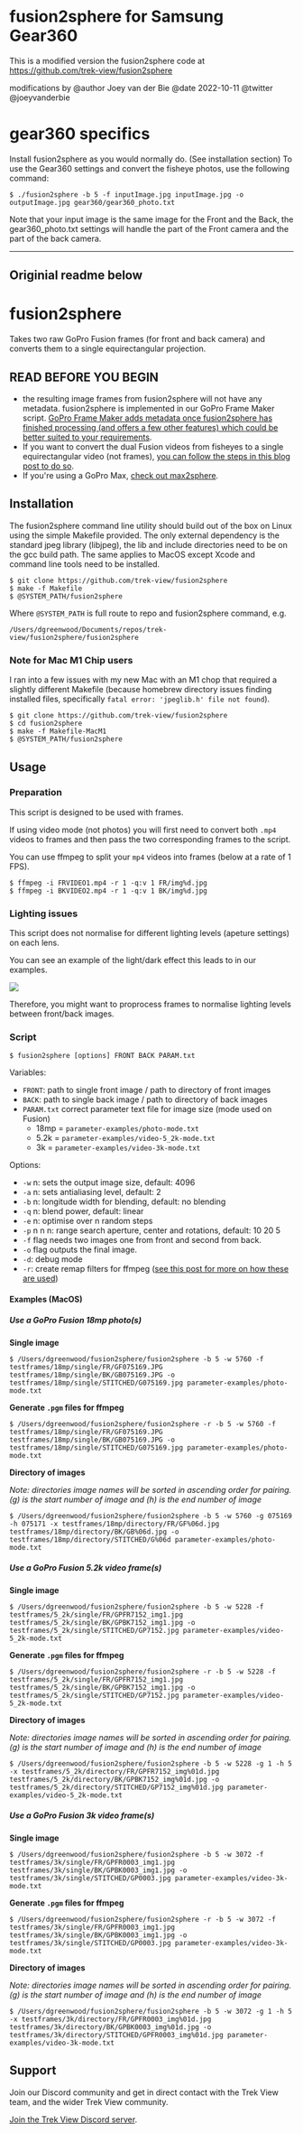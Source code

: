 # fusion2sphere for Samsung Gear360
This is a modified version the fusion2sphere code at https://github.com/trek-view/fusion2sphere

modifications by
@author Joey van der Bie
@date 2022-10-11
@twitter @joeyvanderbie

# gear360 specifics 
Install fusion2sphere as you would normally do. (See installation section)
To use the Gear360 settings and convert the fisheye photos,
use the following command:

```shell
$ ./fusion2sphere -b 5 -f inputImage.jpg inputImage.jpg -o outputImage.jpg gear360/gear360_photo.txt 
```

Note that your input image is the same image for the Front and the Back, the gear360_photo.txt settings will handle the part of the Front camera and the part of the back camera.

-----------------------
Originial readme below
-----------------------
# fusion2sphere

Takes two raw GoPro Fusion frames (for front and back camera) and converts them to a single equirectangular projection.

## READ BEFORE YOU BEGIN

* the resulting image frames from fusion2sphere will not have any metadata. fusion2sphere is implemented in our GoPro Frame Maker script. [GoPro Frame Maker adds metadata once fusion2sphere has finished processing (and offers a few other features) which could be better suited to your requirements](https://github.com/trek-view/gopro-frame-maker/).
* If you want to convert the dual Fusion videos from fisheyes to a single equirectangular video (not frames), [you can follow the steps in this blog post to do so](https://www.trekview.org/blog/2022/using-ffmpeg-process-gopro-raw-360).
* If you're using a GoPro Max, [check out max2sphere](https://github.com/trek-view/max2sphere).

## Installation

The fusion2sphere command line utility should build out of the box on Linux using the simple Makefile provided. The only external dependency is the standard jpeg library (libjpeg), the lib and include directories need to be on the gcc build path. The same applies to MacOS except Xcode and command line tools need to be installed.

```shell
$ git clone https://github.com/trek-view/fusion2sphere
$ make -f Makefile
$ @SYSTEM_PATH/fusion2sphere
```

Where `@SYSTEM_PATH` is full route to repo and fusion2sphere command, e.g.

```shell
/Users/dgreenwood/Documents/repos/trek-view/fusion2sphere/fusion2sphere
```

### Note for Mac M1 Chip users

I ran into a few issues with my new Mac with an M1 chop that required a slightly different Makefile (because homebrew directory issues finding installed files, specifically `fatal error: 'jpeglib.h' file not found`).

```shell
$ git clone https://github.com/trek-view/fusion2sphere
$ cd fusion2sphere
$ make -f Makefile-MacM1
$ @SYSTEM_PATH/fusion2sphere
```

## Usage

### Preparation

This script is designed to be used with frames.

If using video mode (not photos) you will first need to convert both `.mp4` videos to frames and then pass the two corresponding frames to the script.

You can use ffmpeg to split your `mp4` videos into frames (below at a rate of 1 FPS).

```
$ ffmpeg -i FRVIDEO1.mp4 -r 1 -q:v 1 FR/img%d.jpg 
$ ffmpeg -i BKVIDEO2.mp4 -r 1 -q:v 1 BK/img%d.jpg 
```

### Lighting issues

This script does not normalise for different lighting levels (apeture settings) on each lens.

You can see an example of the light/dark effect this leads to in our examples.

![](testframes/18mp/single/STITCHED/G075169.jpg)

Therefore, you might want to proprocess frames to normalise lighting levels between front/back images.

### Script

```shell
$ fusion2sphere [options] FRONT BACK PARAM.txt
```

Variables:

* `FRONT`: path to single front image / path to directory of front images
* `BACK`: path to single back image / path to directory of back images
* `PARAM.txt` correct parameter text file for image size (mode used on Fusion)
	* 18mp = `parameter-examples/photo-mode.txt`
	* 5.2k = `parameter-examples/video-5_2k-mode.txt`
	* 3k = `parameter-examples/video-3k-mode.txt`

Options:

* `-w` n: sets the output image size, default: 4096
* `-a` n: sets antialiasing level, default: 2
* `-b` n: longitude width for blending, default: no blending
* `-q` n: blend power, default: linear
* `-e` n: optimise over n random steps
* `-p` n n n: range search aperture, center and rotations, default: 10 20 5
* `-f` flag needs two images one from front and second from back.
* `-o` flag outputs the final image.
* `-d`: debug mode
* `-r`: create remap filters for ffmpeg ([see this post for more on how these are used](https://www.trekview.org/blog/using-ffmpeg-process-gopro-fusion-max-360))

#### Examples (MacOS)

##### Use a GoPro Fusion 18mp photo(s)

**Single image**

```shell
$ /Users/dgreenwood/fusion2sphere/fusion2sphere -b 5 -w 5760 -f testframes/18mp/single/FR/GF075169.JPG testframes/18mp/single/BK/GB075169.JPG -o testframes/18mp/single/STITCHED/G075169.jpg parameter-examples/photo-mode.txt
```

**Generate `.pgm` files for ffmpeg**

```shell
$ /Users/dgreenwood/fusion2sphere/fusion2sphere -r -b 5 -w 5760 -f testframes/18mp/single/FR/GF075169.JPG testframes/18mp/single/BK/GB075169.JPG -o testframes/18mp/single/STITCHED/G075169.jpg parameter-examples/photo-mode.txt
```

**Directory of images**

_Note: directories image names will be sorted in ascending order for pairing. (g) is the start number of image and (h) is the end number of image_

```shell
$ /Users/dgreenwood/fusion2sphere/fusion2sphere -b 5 -w 5760 -g 075169 -h 075171 -x testframes/18mp/directory/FR/GF%06d.jpg testframes/18mp/directory/BK/GB%06d.jpg -o testframes/18mp/directory/STITCHED/G%06d parameter-examples/photo-mode.txt
```

##### Use a GoPro Fusion 5.2k video frame(s)

**Single image**

```shell
$ /Users/dgreenwood/fusion2sphere/fusion2sphere -b 5 -w 5228 -f testframes/5_2k/single/FR/GPFR7152_img1.jpg testframes/5_2k/single/BK/GPBK7152_img1.jpg -o testframes/5_2k/single/STITCHED/GP7152.jpg parameter-examples/video-5_2k-mode.txt
```

**Generate `.pgm` files for ffmpeg**

```shell
$ /Users/dgreenwood/fusion2sphere/fusion2sphere -r -b 5 -w 5228 -f testframes/5_2k/single/FR/GPFR7152_img1.jpg testframes/5_2k/single/BK/GPBK7152_img1.jpg -o testframes/5_2k/single/STITCHED/GP7152.jpg parameter-examples/video-5_2k-mode.txt
```

**Directory of images**

_Note: directories image names will be sorted in ascending order for pairing.(g) is the start number of image and (h) is the end number of image_

```shell
$ /Users/dgreenwood/fusion2sphere/fusion2sphere -b 5 -w 5228 -g 1 -h 5 -x testframes/5_2k/directory/FR/GPFR7152_img%01d.jpg testframes/5_2k/directory/BK/GPBK7152_img%01d.jpg -o testframes/5_2k/directory/STITCHED/GP7152_img%01d.jpg parameter-examples/video-5_2k-mode.txt
```

##### Use a GoPro Fusion 3k video frame(s)

**Single image**

```shell
$ /Users/dgreenwood/fusion2sphere/fusion2sphere -b 5 -w 3072 -f testframes/3k/single/FR/GPFR0003_img1.jpg testframes/3k/single/BK/GPBK0003_img1.jpg -o testframes/3k/single/STITCHED/GP0003.jpg parameter-examples/video-3k-mode.txt
```

**Generate `.pgm` files for ffmpeg**

```shell
$ /Users/dgreenwood/fusion2sphere/fusion2sphere -r -b 5 -w 3072 -f testframes/3k/single/FR/GPFR0003_img1.jpg testframes/3k/single/BK/GPBK0003_img1.jpg -o testframes/3k/single/STITCHED/GP0003.jpg parameter-examples/video-3k-mode.txt
```

**Directory of images**

_Note: directories image names will be sorted in ascending order for pairing.(g) is the start number of image and (h) is the end number of image_

```shell
$ /Users/dgreenwood/fusion2sphere/fusion2sphere -b 5 -w 3072 -g 1 -h 5 -x testframes/3k/directory/FR/GPFR0003_img%01d.jpg testframes/3k/directory/BK/GPBK0003_img%01d.jpg -o testframes/3k/directory/STITCHED/GPFR0003_img%01d.jpg parameter-examples/video-3k-mode.txt
```

## Support

Join our Discord community and get in direct contact with the Trek View team, and the wider Trek View community.

[Join the Trek View Discord server](https://discord.gg/ZVk7h9hCfw).

